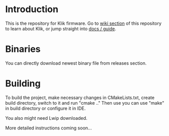 # Introduction
This is the repository for Klik firmware. Go to [wiki section](https://github.com/dancesWithMachines/klik/wiki) of this repository to learn about Klik, or jump straight into [docs / guide](https://danceswithmachines.github.io/klik).

# Binaries
You can directly download newest binary file from releases section.

# Building
To build the project, make necessary changes in CMakeLists.txt, create build directory, switch to it and run "cmake .."
Then use you can use "make" in build directory or configure it in IDE.

You also might need Lwip downloaded.

More detailed instructions coming soon...